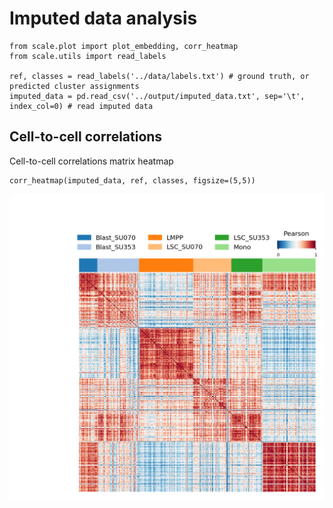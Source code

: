 # Imputed data analysis

    from scale.plot import plot_embedding, corr_heatmap
    from scale.utils import read_labels
    
    ref, classes = read_labels('../data/labels.txt') # ground truth, or predicted cluster assignments
    imputed_data = pd.read_csv('../output/imputed_data.txt', sep='\t', index_col=0) # read imputed data


## Cell-to-cell correlations
Cell-to-cell correlations matrix heatmap

    corr_heatmap(imputed_data, ref, classes, figsize=(5,5))
![corr_heatmap](png/corr_heatmap.png)
